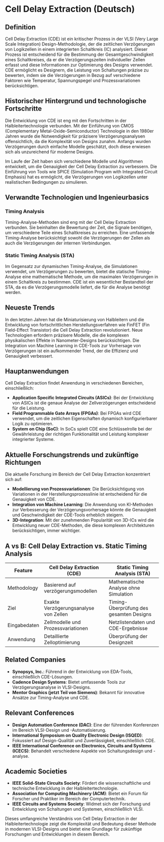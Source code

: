 # Cell Delay Extraction (Deutsch)

## Definition

Cell Delay Extraction (CDE) ist ein kritischer Prozess in der VLSI (Very Large Scale Integration) Design-Methodologie, der die zeitlichen Verzögerungen von Logikzellen in einem integrierten Schaltkreis (IC) analysiert. Dieser Prozess ist entscheidend für die Bestimmung der Gesamtgeschwindigkeit eines Schaltkreises, da er die Verzögerungszeiten individueller Zellen erfasst und diese Informationen zur Optimierung des Designs verwendet. CDE ermöglicht es Designern, die Leistung von Schaltungen präzise zu bewerten, indem sie die Verzögerungen in Bezug auf verschiedene Faktoren wie Temperatur, Spannungspegel und Prozessvariationen berücksichtigen.

## Historischer Hintergrund und technologische Fortschritte

Die Entwicklung von CDE ist eng mit den Fortschritten in der Halbleitertechnologie verbunden. Mit der Einführung von CMOS (Complementary Metal-Oxide-Semiconductor) Technologie in den 1980er Jahren wurde die Notwendigkeit für präzisere Verzögerungsanalysen offensichtlich, da die Komplexität von Designs zunahm. Anfangs wurden Verzögerungen durch einfache Modelle geschätzt, doch diese erwiesen sich als unzureichend für moderne Designs.

Im Laufe der Zeit haben sich verschiedene Modelle und Algorithmen entwickelt, um die Genauigkeit der Cell Delay Extraction zu verbessern. Die Einführung von Tools wie SPICE (Simulation Program with Integrated Circuit Emphasis) hat es ermöglicht, die Verzögerungen von Logikzellen unter realistischen Bedingungen zu simulieren.

## Verwandte Technologien und Ingenieurbasics

### Timing Analysis

Timing-Analyse-Methoden sind eng mit der Cell Delay Extraction verbunden. Sie beinhalten die Bewertung der Zeit, die Signale benötigen, um verschiedene Teile eines Schaltkreises zu erreichen. Eine umfassende Timing-Analyse berücksichtigt sowohl die Verzögerungen der Zellen als auch die Verzögerungen der internen Verbindungen.

### Static Timing Analysis (STA)

Im Gegensatz zur dynamischen Timing-Analyse, die Simulationen verwendet, um Verzögerungen zu bewerten, bietet die statische Timing-Analyse eine mathematische Methode, um die maximalen Verzögerungen in einem Schaltkreis zu bestimmen. CDE ist ein wesentlicher Bestandteil der STA, da es die Verzögerungsmodelle liefert, die für die Analyse benötigt werden.

## Neueste Trends

In den letzten Jahren hat die Miniaturisierung von Halbleitern und die Entwicklung von fortschrittlichen Herstellungsverfahren wie FinFET (Fin Field-Effect Transistor) die Cell Delay Extraction revolutioniert. Neue Technologien erfordern präzisere Modelle, die die komplexen physikalischen Effekte in Nanometer-Designs berücksichtigen. Die Integration von Machine Learning in CDE-Tools zur Vorhersage von Verzögerungen ist ein aufkommender Trend, der die Effizienz und Genauigkeit verbessert.

## Hauptanwendungen

Cell Delay Extraction findet Anwendung in verschiedenen Bereichen, einschließlich:

- **Application Specific Integrated Circuits (ASICs)**: Bei der Entwicklung von ASICs ist die genaue Analyse der Zellverzögerungen entscheidend für die Leistung.
- **Field Programmable Gate Arrays (FPGAs)**: Bei FPGAs wird CDE verwendet, um die zeitlichen Eigenschaften dynamisch konfigurierbarer Logik zu optimieren.
- **System on Chip (SoC)**: In SoCs spielt CDE eine Schlüsselrolle bei der Gewährleistung der richtigen Funktionalität und Leistung komplexer integrierter Systeme.

## Aktuelle Forschungstrends und zukünftige Richtungen

Die aktuelle Forschung im Bereich der Cell Delay Extraction konzentriert sich auf:

- **Modellierung von Prozessvariationen**: Die Berücksichtigung von Variationen in der Herstellungsprozesslinie ist entscheidend für die Genauigkeit von CDE.
- **Integration von Machine Learning**: Die Anwendung von KI-Methoden zur Verbesserung der Verzögerungsvorhersage könnte die Genauigkeit und Geschwindigkeit der CDE-Tools erheblich steigern.
- **3D-Integration**: Mit der zunehmenden Popularität von 3D-ICs wird die Entwicklung neuer CDE-Methoden, die diese komplexen Architekturen berücksichtigen, immer wichtiger.

## A vs B: Cell Delay Extraction vs. Static Timing Analysis

| Feature                          | Cell Delay Extraction (CDE)           | Static Timing Analysis (STA)           |
|----------------------------------|---------------------------------------|---------------------------------------|
| Methodology                      | Basierend auf verzögerungsmodellen    | Mathematische Analyse ohne Simulation  |
| Ziel                             | Exakte Verzögerungsanalyse von Zellen | Timing-Überprüfung des gesamten Designs |
| Eingabedaten                     | Zellmodelle und Prozessvariationen    | Netzlistendaten und CDE-Ergebnisse    |
| Anwendung                        | Detaillierte Zelloptimierung          | Überprüfung der Designzeit              |

## Related Companies

- **Synopsys, Inc.**: Führend in der Entwicklung von EDA-Tools, einschließlich CDE-Lösungen.
- **Cadence Design Systems**: Bietet umfassende Tools zur Verzögerungsanalyse in VLSI-Designs.
- **Mentor Graphics (jetzt Teil von Siemens)**: Bekannt für innovative Ansätze zur Timing-Analyse und CDE.

## Relevant Conferences

- **Design Automation Conference (DAC)**: Eine der führenden Konferenzen im Bereich VLSI-Design und -Automatisierung.
- **International Symposium on Quality Electronic Design (ISQED)**: Fokussiert auf Design-Qualität und Zuverlässigkeit, einschließlich CDE.
- **IEEE International Conference on Electronics, Circuits and Systems (ICECS)**: Behandelt verschiedene Aspekte von Schaltungsdesign und -analyse.

## Academic Societies

- **IEEE Solid-State Circuits Society**: Fördert die wissenschaftliche und technische Entwicklung in der Halbleitertechnologie.
- **Association for Computing Machinery (ACM)**: Bietet ein Forum für Forscher und Praktiker im Bereich der Computertechnik.
- **IEEE Circuits and Systems Society**: Widmet sich der Forschung und Entwicklung von Schaltungen und Systemen, einschließlich VLSI.

Dieses umfangreiche Verständnis von Cell Delay Extraction in der Halbleitertechnologie zeigt die Komplexität und Bedeutung dieser Methode in modernen VLSI-Designs und bietet eine Grundlage für zukünftige Forschungen und Entwicklungen in diesem Bereich.